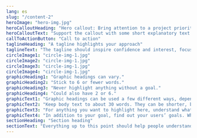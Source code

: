 ```yaml
---
lang: es
slug: "/content-2"
heroImage: "hero-img.jpg"
heroCalloutHeading: "Hero callout: Bring attention to a project priority"
heroCalloutText: "Support the callout with some short explanatory text. You don’t need more than a couple of sentences."
callToActionButton: "Call to action"
taglineHeading: "A tagline highlights your approach"
taglineText: "The tagline should inspire confidence and interest, focusing on the value that your overall approach offers to your audience. Use a heading typeface and keep your tagline to just a few words, and don’t confuse or mystify. Use the right side of the grid to explain the tagline a bit more. What are your goals? How do you do your work? Write in the present tense, and stay brief here. People who are interested can find details on internal pages."
circleImage1: "circle-img-1.jpg"
circleImage2: "circle-img-1.jpg"
circleImage3: "circle-img-1.jpg"
circleImage4: "circle-img-1.jpg"
graphicHeading1: "Graphic headings can vary."
graphicHeading2: "Stick to 6 or fewer words."
graphicHeading3: "Never highlight anything without a goal."
graphicHeading4: "Could also have 2 or 6."
graphicText1: "Graphic headings can be used a few different ways, depending on what your landing page is for. Highlight your values, specific program areas, or results."
graphicText2: "Keep body text to about 30 words. They can be shorter, but try to be somewhat balanced across all four. It creates a clean appearance with good spacing."
graphicText3: "For anything you want to highlight here, understand what your users know now, and what activity or impression you want from them after they see it."
graphicText4: "In addition to your goal, find out your users’ goals. What do they want to know or do that supports your mission? Use these headings to show these."
sectionHeading: "Section heading"
sectionText: "Everything up to this point should help people understand your agency or project: who you are, your goal or mission, and how you approach it. Use this section to encourage them to act. Describe why they should get in touch here, and use an active verb on the button below. “Get in touch,” “Learn more,” and so on."
---
```

